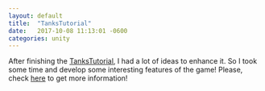 ```yaml
---
layout: default
title:  "TanksTutorial"
date:   2017-10-08 11:13:01 -0600
categories: unity
---
```


After finishing the <a href="https://unity3d.com/learn/tutorials/projects/tanks-tutorial">TanksTutorial</a>, I had a lot of ideas to enhance it. So I took some time and develop some interesting features of the game! Please, check <a href="https://github.com/Jongui/TankTraining">here</a> to get more information!
